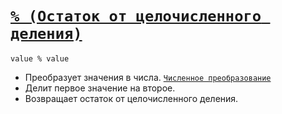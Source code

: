 # [`% (Остаток от целочисленного деления)`](../index.md)

`value % value`

- Преобразует значения в числа. [`Численное преобразование`](<../Общее/Преобразование (численное).md>)
- Делит первое значение на второе.
- Возвращает остаток от целочисленного деления.
